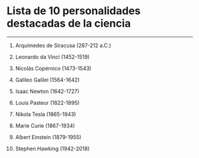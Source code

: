 # Lista de 10 personalidades destacadas de la ciencia
----

01) Arquímedes de Siracusa (287-212 a.C.)

02) Leonardo da Vinci (1452-1519)

03) Nicolás Copérnico (1473-1543)

04) Galileo Galilei (1564-1642)

05) Isaac Newton (1642-1727)

06) Louis Pasteur (1822-1895)

07) Nikola Tesla (1865-1943)

08) Marie Curie (1867-1934)

09) Albert Einstein (1879-1955)

10) Stephen Hawking (1942-2018)
